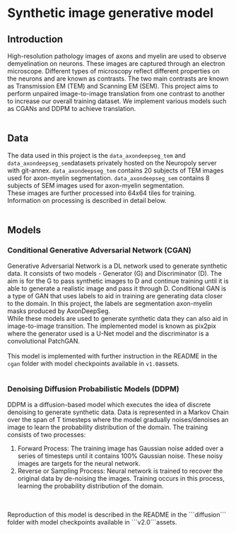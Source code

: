 # Synthetic image generative model
## Introduction
High-resolution pathology images of axons and myelin are used to observe demyelination on neurons. These images are captured through an electron microscope. Different types of microscopy reflect different properties on the neurons and are known as contrasts. The two main contrasts are known as Transmission EM (TEM) and Scanning EM (SEM). This project aims to perform unpaired image-to-image translation from one contrast to another to increase our overall training dataset. We implement various models such as CGANs and DDPM to achieve translation.
</br>
</br>
## Data
The data used in this project is the ```data_axondeepseg_tem``` and ```data_axondeepseg_sem```datasets privately hosted on the Neuropoly server with git-annex. ```data_axondeepseg_tem``` contains 20 subjects of TEM images used for axon-myelin segmentation. ```data_axondeepseg_sem``` contains 8 subjects of SEM images used for axon-myelin segmentation.
</br>
These images are further processed into 64x64 tiles for training. Information on processing is described in detail below. 
</br>
</br>
## Models
### Conditional Generative Adversarial Network (CGAN)
Generative Adversarial Network is a DL network used to generate synthetic data. It consists of two models - Generator (G) and Discriminator (D). The aim is for the G to pass synthetic images to D and continue training until it is able to generate a realistic image and pass it through D. 
Conditional GAN is a type of GAN that uses labels to aid in training are generating data closer to the domain. In this project, the labels are segmentation axon-myelin masks produced by AxonDeepSeg. 
</br>
While these models are used to generate synthetic data they can also aid in image-to-image transition. The implemented model is known as pix2pix where the generator used is a U-Net model and the discriminator is a convolutional PatchGAN. 
</br>
</br>
This model is implemented with further instruction in the README in the ```cgan``` folder with model checkpoints available in ```v1.0```assets.
</br>
</br>
### Denoising Diffusion Probabilistic Models (DDPM)
DDPM is a diffusion-based model which executes the idea of discrete denoising to generate synthetic data. Data is represented in a Markov Chain over the span of T timesteps where the model gradually noises/denoises an image to learn the probability distribution of the domain. The training consists of two processes:
</br>
1. Forward Process: The training image has Gaussian noise added over a series of timesteps until it contains 100% Gaussian noise. These noisy images are targets for the neural network. </br>
2. Reverse or Sampling Process: Neural network is trained to  recover the original data by de-noising the images. Training occurs in this process, learning the probability distribution of the domain.
</br>
</br>
Reproduction of this model is described in the README in the ```diffusion``` folder with model checkpoints available in ```v2.0```assets.
